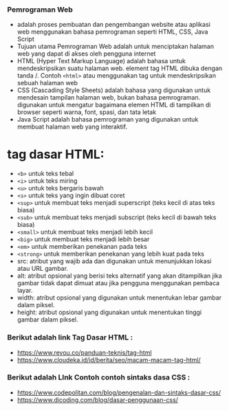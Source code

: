 
### Pemrograman Web

- adalah proses pembuatan dan pengembangan website atau aplikasi web menggunakan bahasa pemrograman seperti HTML, CSS, Java Script
- Tujuan utama Pemrograman Web adalah untuk menciptakan halaman web yang dapat di akses oleh pengguna internet
- HTML (Hyper Text Markup Language) adalah bahasa untuk mendeskripsikan suatu halaman web. element tag HTML dibuka dengan tanda /. Contoh `<html>` atau menggunakan tag untuk mendeskripsikan sebuah halaman web
- CSS (Cascading Style Sheets) adalah bahasa yang digunakan untuk mendesain tampilan halaman web, bukan bahasa pemrograman. digunakan untuk mengatur bagaimana elemen HTML di tampilkan di browser seperti warna, font, spasi, dan tata letak
- Java Script adalah bahasa pemrograman yang digunakan untuk membuat halaman web yang interaktif.

# tag dasar HTML:

* `<b>` untuk teks tebal
* `<i>` untuk teks miring
* `<u>` untuk teks bergaris bawah
* `<s>` untuk teks yang ingin dibuat coret
* `<sup>` untuk membuat teks menjadi superscript (teks kecil di atas teks biasa)
* `<sub>` untuk membuat teks menjadi subscript (teks kecil di bawah teks biasa)
* `<small>` untuk membuat teks menjadi lebih kecil
* `<big>` untuk membuat teks menjadi lebih besar
* `<em>` untuk memberikan penekanan pada teks
* `<strong>` untuk memberikan penekanan yang lebih kuat pada teks
* src: atribut yang wajib ada dan digunakan untuk menunjukkan lokasi atau URL gambar.
* alt: atribut opsional yang berisi teks alternatif yang akan ditampilkan jika gambar tidak dapat dimuat atau jika pengguna menggunakan pembaca layar.
* width: atribut opsional yang digunakan untuk menentukan lebar gambar dalam piksel.
* height: atribut opsional yang digunakan untuk menentukan tinggi gambar dalam piksel.

### Berikut adalah link Tag Dasar HTML :

* https://www.revou.co/panduan-teknis/tag-html
* https://www.cloudeka.id/id/berita/seo/macam-macam-tag-html/

### Berikut adalah LInk Contoh contoh sintaks dasa CSS :

* https://www.codepolitan.com/blog/pengenalan-dan-sintaks-dasar-css/
* https://www.dicoding.com/blog/dasar-penggunaan-css/
